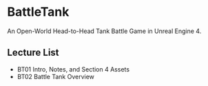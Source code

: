 # BattleTank
An Open-World Head-to-Head Tank Battle Game in Unreal Engine 4.
## Lecture List 
* BT01 Intro, Notes, and Section 4 Assets
* BT02 Battle Tank Overview
